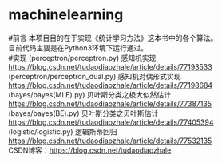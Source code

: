 # machinelearning
#前言
本项目目的在于实现《统计学习方法》这本书中的各个算法。  
目前代码主要是在Python3环境下运行通过。  
#实现
(perceptron/perceptron.py) 感知机实现  https://blog.csdn.net/tudaodiaozhale/article/details/77193533  
(perceptron/perceptron_dual.py) 感知机对偶形式实现 https://blog.csdn.net/tudaodiaozhale/article/details/77198684  
(bayes/bayes(MLE).py) 贝叶斯分类之极大似然估计 https://blog.csdn.net/tudaodiaozhale/article/details/77387135  
(bayes/bayes(BE).py) 贝叶斯分类之贝叶斯估计 https://blog.csdn.net/tudaodiaozhale/article/details/77405394  
(logistic/logistic.py) 逻辑斯蒂回归 https://blog.csdn.net/tudaodiaozhale/article/details/77532135  
CSDN博客：https://blog.csdn.net/tudaodiaozhale
